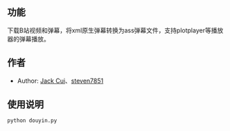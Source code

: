 ## 功能

下载B站视频和弹幕，将xml原生弹幕转换为ass弹幕文件，支持plotplayer等播放器的弹幕播放。

## 作者

* Author: [Jack Cui](http://cuijiahua.com "悬停显示")、[steven7851](https://github.com/steven7851 "悬停显示")

## 使用说明

	python douyin.py
